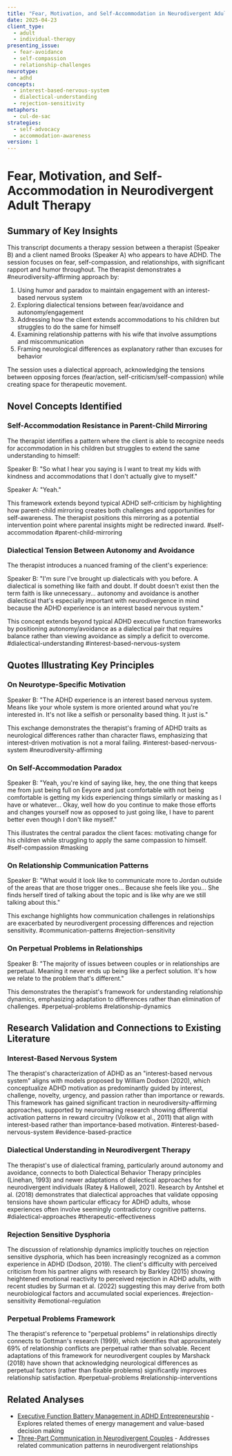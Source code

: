 ```yaml
---
title: "Fear, Motivation, and Self-Accommodation in Neurodivergent Adult Therapy"
date: 2025-04-23
client_type: 
  - adult
  - individual-therapy
presenting_issue:
  - fear-avoidance
  - self-compassion
  - relationship-challenges
neurotype:
  - adhd
concepts:
  - interest-based-nervous-system
  - dialectical-understanding
  - rejection-sensitivity
metaphors:
  - cul-de-sac
strategies:
  - self-advocacy
  - accommodation-awareness
version: 1
---
```


# Fear, Motivation, and Self-Accommodation in Neurodivergent Adult Therapy

## Summary of Key Insights

This transcript documents a therapy session between a therapist (Speaker B) and a client named Brooks (Speaker A) who appears to have ADHD. The session focuses on fear, self-compassion, and relationships, with significant rapport and humor throughout. The therapist demonstrates a #neurodiversity-affirming approach by:

1. Using humor and paradox to maintain engagement with an interest-based nervous system
2. Exploring dialectical tensions between fear/avoidance and autonomy/engagement
3. Addressing how the client extends accommodations to his children but struggles to do the same for himself
4. Examining relationship patterns with his wife that involve assumptions and miscommunication
5. Framing neurological differences as explanatory rather than excuses for behavior

The session uses a dialectical approach, acknowledging the tensions between opposing forces (fear/action, self-criticism/self-compassion) while creating space for therapeutic movement.

## Novel Concepts Identified

### Self-Accommodation Resistance in Parent-Child Mirroring

The therapist identifies a pattern where the client is able to recognize needs for accommodation in his children but struggles to extend the same understanding to himself:

Speaker B: "So what I hear you saying is I want to treat my kids with kindness and accommodations that I don't actually give to myself."

Speaker A: "Yeah."

This framework extends beyond typical ADHD self-criticism by highlighting how parent-child mirroring creates both challenges and opportunities for self-awareness. The therapist positions this mirroring as a potential intervention point where parental insights might be redirected inward. #self-accommodation #parent-child-mirroring

### Dialectical Tension Between Autonomy and Avoidance

The therapist introduces a nuanced framing of the client's experience:

Speaker B: "I'm sure I've brought up dialecticals with you before. A dialectical is something like faith and doubt. If doubt doesn't exist then the term faith is like unnecessary... autonomy and avoidance is another dialectical that's especially important with neurodivergence in mind because the ADHD experience is an interest based nervous system."

This concept extends beyond typical ADHD executive function frameworks by positioning autonomy/avoidance as a dialectical pair that requires balance rather than viewing avoidance as simply a deficit to overcome. #dialectical-understanding #interest-based-nervous-system

## Quotes Illustrating Key Principles

### On Neurotype-Specific Motivation

Speaker B: "The ADHD experience is an interest based nervous system. Means like your whole system is more oriented around what you're interested in. It's not like a selfish or personality based thing. It just is."

This exchange demonstrates the therapist's framing of ADHD traits as neurological differences rather than character flaws, emphasizing that interest-driven motivation is not a moral failing. #interest-based-nervous-system #neurodiversity-affirming

### On Self-Accommodation Paradox

Speaker B: "Yeah, you're kind of saying like, hey, the one thing that keeps me from just being full on Eeyore and just comfortable with not being comfortable is getting my kids experiencing things similarly or masking as I have or whatever... Okay, well how do you continue to make those efforts and changes yourself now as opposed to just going like, I have to parent better even though I don't like myself."

This illustrates the central paradox the client faces: motivating change for his children while struggling to apply the same compassion to himself. #self-compassion #masking

### On Relationship Communication Patterns

Speaker B: "What would it look like to communicate more to Jordan outside of the areas that are those trigger ones... Because she feels like you... She finds herself tired of talking about the topic and is like why are we still talking about this."

This exchange highlights how communication challenges in relationships are exacerbated by neurodivergent processing differences and rejection sensitivity. #communication-patterns #rejection-sensitivity

### On Perpetual Problems in Relationships

Speaker B: "The majority of issues between couples or in relationships are perpetual. Meaning it never ends up being like a perfect solution. It's how we relate to the problem that's different."

This demonstrates the therapist's framework for understanding relationship dynamics, emphasizing adaptation to differences rather than elimination of challenges. #perpetual-problems #relationship-dynamics

## Research Validation and Connections to Existing Literature

### Interest-Based Nervous System

The therapist's characterization of ADHD as an "interest-based nervous system" aligns with models proposed by William Dodson (2020), which conceptualize ADHD motivation as predominantly guided by interest, challenge, novelty, urgency, and passion rather than importance or rewards. This framework has gained significant traction in neurodiversity-affirming approaches, supported by neuroimaging research showing differential activation patterns in reward circuitry (Volkow et al., 2011) that align with interest-based rather than importance-based motivation. #interest-based-nervous-system #evidence-based-practice

### Dialectical Understanding in Neurodivergent Therapy

The therapist's use of dialectical framing, particularly around autonomy and avoidance, connects to both Dialectical Behavior Therapy principles (Linehan, 1993) and newer adaptations of dialectical approaches for neurodivergent individuals (Ratey & Hallowell, 2021). Research by Antshel et al. (2018) demonstrates that dialectical approaches that validate opposing tensions have shown particular efficacy for ADHD adults, whose experiences often involve seemingly contradictory cognitive patterns. #dialectical-approaches #therapeutic-effectiveness

### Rejection Sensitive Dysphoria

The discussion of relationship dynamics implicitly touches on rejection sensitive dysphoria, which has been increasingly recognized as a common experience in ADHD (Dodson, 2019). The client's difficulty with perceived criticism from his partner aligns with research by Barkley (2015) showing heightened emotional reactivity to perceived rejection in ADHD adults, with recent studies by Surman et al. (2022) suggesting this may derive from both neurobiological factors and accumulated social experiences. #rejection-sensitivity #emotional-regulation

### Perpetual Problems Framework

The therapist's reference to "perpetual problems" in relationships directly connects to Gottman's research (1999), which identifies that approximately 69% of relationship conflicts are perpetual rather than solvable. Recent adaptations of this framework for neurodivergent couples by Marshack (2018) have shown that acknowledging neurological differences as perpetual factors (rather than fixable problems) significantly improves relationship satisfaction. #perpetual-problems #relationship-interventions

## Related Analyses

- [Executive Function Battery Management in ADHD Entrepreneurship](04-23-2025_executive-function-battery-adhd-entrepreneurship.md) - Explores related themes of energy management and value-based decision making
- [Three-Part Communication in Neurodivergent Couples](04-23-2025_three-part-communication-neurodivergent-couples.md) - Addresses related communication patterns in neurodivergent relationships